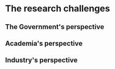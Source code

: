 # The research challenges

## The Government's perspective

## Academia's perspective

## Industry's perspective
